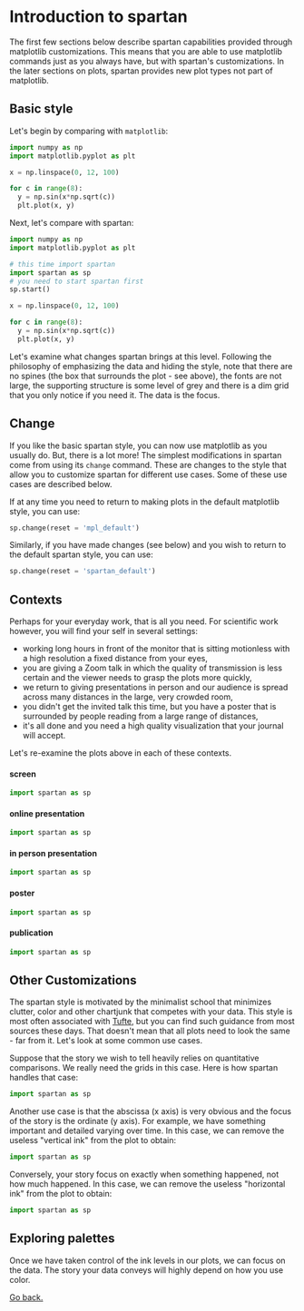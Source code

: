 
# Introduction to spartan


The first few sections below describe spartan capabilities provided through matplotlib customizations. This means that you are able to use matplotlib commands just as you always have, but with spartan's customizations. In the later sections on plots, spartan provides new plot types not part of matplotlib.


## Basic style

Let's begin by comparing with `matplotlib`:

```python
import numpy as np
import matplotlib.pyplot as plt

x = np.linspace(0, 12, 100)

for c in range(8):
  y = np.sin(x*np.sqrt(c))
  plt.plot(x, y)
```

Next, let's compare with spartan:

```python
import numpy as np
import matplotlib.pyplot as plt

# this time import spartan
import spartan as sp
# you need to start spartan first
sp.start()

x = np.linspace(0, 12, 100)

for c in range(8):
  y = np.sin(x*np.sqrt(c))
  plt.plot(x, y)
```
Let's examine what changes spartan brings at this level. Following the philosophy of emphasizing the data and hiding the style, note that there are no spines (the box that surrounds the plot - see above), the fonts are not large, the supporting structure is some level of grey and there is a dim grid that you only notice if you need it. The data is the focus.


## Change

If you like the basic spartan style, you can now use matplotlib as you usually do. But, there is a lot more! The simplest modifications in spartan come from using its `change` command. These are changes to the style that allow you to customize spartan for different use cases. Some of these use cases are described below.

If at any time you need to return to making plots in the default matplotlib style, you can use:
```python
sp.change(reset = 'mpl_default')
```
Similarly, if you have made changes (see below) and you wish to return to the default spartan style, you can use:
```python
sp.change(reset = 'spartan_default')
```


## Contexts

Perhaps for your everyday work, that is all you need. For scientific work however, you will find your self in several settings:

* working long hours in front of the monitor that is sitting motionless with a high resolution a fixed distance from your eyes,
* you are giving a Zoom talk in which the quality of transmission is less certain and the viewer needs to grasp the plots more quickly,
* we return to giving presentations in person and our audience is spread across many distances in the large, very crowded room,
* you didn't get the invited talk this time, but you have a poster that is surrounded by people reading from a large range of distances,
* it's all done and you need a high quality visualization that your journal will accept.

Let's re-examine the plots above in each of these contexts. 

#### screen
```python
import spartan as sp
```

#### online presentation
```python
import spartan as sp
```

#### in person presentation
```python
import spartan as sp
```

#### poster
```python
import spartan as sp
```

#### publication
```python
import spartan as sp
```






## Other Customizations

The spartan style is motivated by the minimalist school that minimizes clutter, color and other chartjunk that competes with your data. This style is most often associated with [Tufte](https://en.wikipedia.org/wiki/Edward_Tufte), but you can find such guidance from most sources these days. That doesn't mean that all plots need to look the same - far from it.  Let's look at some common use cases.

Suppose that the story we wish to tell heavily relies on quantitative comparisons. We really need the grids in this case. Here is how spartan handles that case:

```python
import spartan as sp
```

Another use case is that the abscissa (x axis) is very obvious and the focus of the story is the ordinate (y axis). For example, we have something important and detailed varying over time. In this case, we can remove the useless "vertical ink" from the plot to obtain:

```python
import spartan as sp
```

Conversely, your story focus on exactly when something happened, not how much happened. In this case, we can remove the useless "horizontal ink" from the plot to obtain:

```python
import spartan as sp
```


## Exploring palettes

Once we have taken control of the ink levels in our plots, we can focus on the data. The story your data conveys will highly depend on how you use color. 

[Go back.](index.md)

